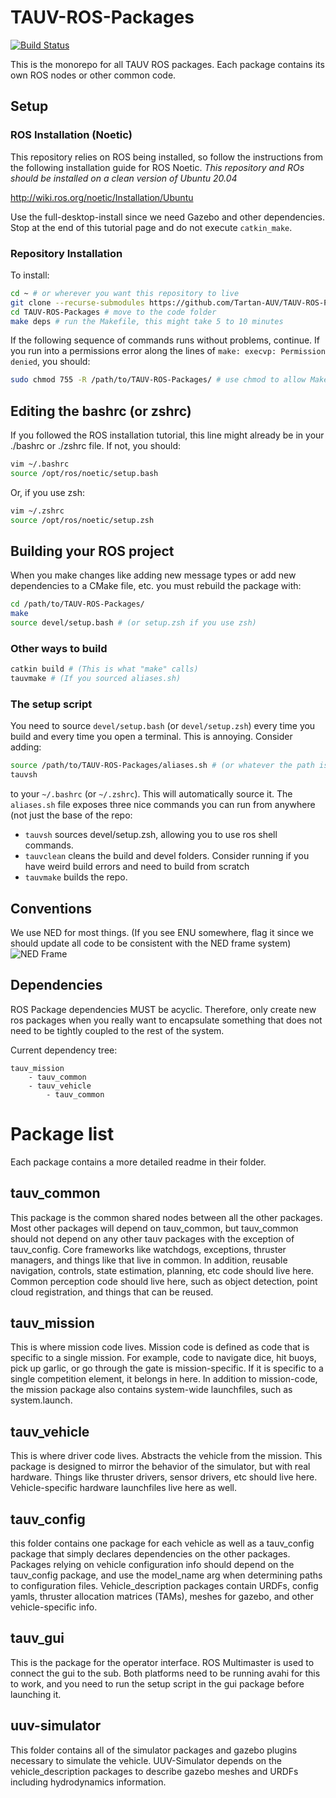 # TAUV-ROS-Packages
[![Build Status](https://travis-ci.com/Tartan-AUV/TAUV-ROS-Packages.svg?token=FrwKiSXG1hQbYsyh6LNc&branch=master)](https://travis-ci.com/Tartan-AUV/TAUV-ROS-Packages)

This is the monorepo for all TAUV ROS packages. Each package contains its own ROS nodes or other common code.

## Setup
### ROS Installation (Noetic)
This repository relies on ROS being installed, so follow the instructions from the following installation guide for ROS Noetic.
*This repository and ROs should be installed on a clean version of Ubuntu 20.04*

http://wiki.ros.org/noetic/Installation/Ubuntu

Use the full-desktop-install since we need Gazebo and other dependencies. Stop at the end of this tutorial page and do not execute `catkin_make`.

### Repository Installation
To install:
```bash
cd ~ # or wherever you want this repository to live
git clone --recurse-submodules https://github.com/Tartan-AUV/TAUV-ROS-Packages # clone the code
cd TAUV-ROS-Packages # move to the code folder
make deps # run the Makefile, this might take 5 to 10 minutes
```

If the following sequence of commands runs without problems, continue. If you run into a permissions error along the lines of `make: execvp: Permission denied`, you should:

```bash
sudo chmod 755 -R /path/to/TAUV-ROS-Packages/ # use chmod to allow Makefiles and .sh files to be executed
```

## Editing the bashrc (or zshrc)
If you followed the ROS installation tutorial, this line might already be in your ./bashrc or ./zshrc file. If not, you should:
```bash
vim ~/.bashrc
source /opt/ros/noetic/setup.bash
```

Or, if you use zsh:
```bash
vim ~/.zshrc
source /opt/ros/noetic/setup.zsh
```

## Building your ROS project
When you make changes like adding new message types or add new dependencies to a CMake file, etc. you must rebuild the package with:
```bash
cd /path/to/TAUV-ROS-Packages/
make
source devel/setup.bash # (or setup.zsh if you use zsh)
```
    
### Other ways to build
```bash
catkin build # (This is what "make" calls)
tauvmake # (If you sourced aliases.sh)
```

### The setup script
You need to source `devel/setup.bash` (or `devel/setup.zsh`) every time you build and every time you open a terminal. This is annoying. Consider adding:
```bash
source /path/to/TAUV-ROS-Packages/aliases.sh # (or whatever the path is for you)
tauvsh
```
to your `~/.bashrc` (or `~/.zshrc`). This will automatically source it. The `aliases.sh` file exposes three nice commands you can run from anywhere (not just the base of the repo:

 * `tauvsh` sources devel/setup.zsh, allowing you to use ros shell commands.
 * `tauvclean` cleans the build and devel folders. Consider running if you have weird build errors and need to build from scratch
 * `tauvmake` builds the repo.

## Conventions
We use NED for most things. (If you see ENU somewhere, flag it since we should update all code to be consistent with the NED frame system)
![NED Frame](https://www.researchgate.net/publication/324590547/figure/fig3/AS:616757832200198@1524057934794/Body-frame-and-NED-frame-representation-of-linear-velocities-u-v-w-forces-X-Y-Z.png)

## Dependencies

ROS Package dependencies MUST be acyclic. Therefore, only create new ros packages when you really want to encapsulate something that does not need to be tightly coupled to the rest of the system.

Current dependency tree:

    tauv_mission
	    - tauv_common
	    - tauv_vehicle
		    - tauv_common
# Package list
Each package contains a more detailed readme in their folder.

## tauv_common
This package is the common shared nodes between all the other packages. Most other packages will depend on tauv_common, but tauv_common should not depend on any other tauv packages with the exception of tauv_config.
Core frameworks like watchdogs, exceptions, thruster managers, and things like that live in common. In addition, reusable navigation, controls, state estimation, planning, etc code should live here. Common perception code should live here, such as object detection, point cloud registration, and things that can be reused.

## tauv_mission
This is where mission code lives. Mission code is defined as code that is specific to a single mission. For example, code to navigate dice, hit buoys, pick up garlic, or go through the gate is mission-specific. If it is specific to a single competition element, it belongs in here.
In addition to mission-code, the mission package also contains system-wide launchfiles, such as system.launch.

## tauv_vehicle
This is where driver code lives. Abstracts the vehicle from the mission. This package is designed to mirror the behavior of the simulator, but with real hardware. Things like thruster drivers, sensor drivers, etc should live here. Vehicle-specific hardware launchfiles live here as well.

## tauv_config
this folder contains one package for each vehicle as well as a tauv_config package that simply declares dependencies on the other packages. Packages relying on vehicle configuration info should depend on the tauv_config package, and use the model_name arg when determining paths to configuration files. Vehicle_description packages contain URDFs, config yamls, thruster allocation matrices (TAMs), meshes for gazebo, and other vehicle-specific info.

## tauv_gui
This is the package for the operator interface. ROS Multimaster is used to connect the gui to the sub. Both platforms need to be running avahi for this to work, and you need to run the setup script in the gui package before launching it.

## uuv-simulator
This folder contains all of the simulator packages and gazebo plugins necessary to simulate the vehicle. UUV-Simulator depends on the vehicle_description packages to describe gazebo meshes and URDFs including hydrodynamics information.
